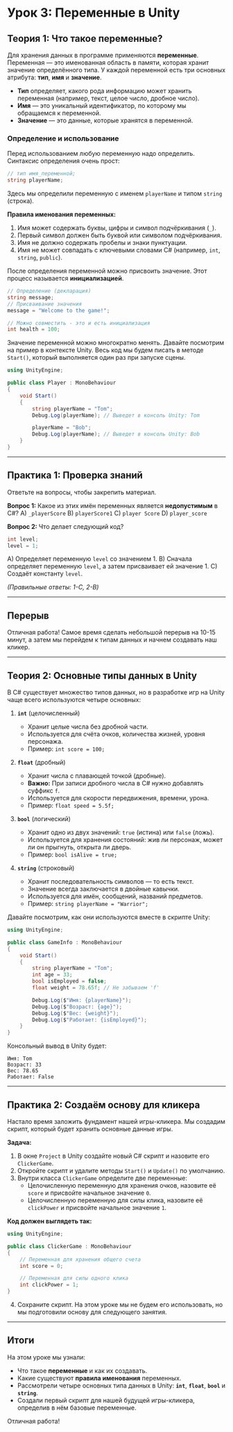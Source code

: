 # Урок 3: Переменные в Unity

## Теория 1: Что такое переменные?

Для хранения данных в программе применяются **переменные**. Переменная — это именованная область в памяти, которая хранит значение определённого типа. У каждой переменной есть три основных атрибута: **тип**, **имя** и **значение**.

- **Тип** определяет, какого рода информацию может хранить переменная (например, текст, целое число, дробное число).
- **Имя** — это уникальный идентификатор, по которому мы обращаемся к переменной.
- **Значение** — это данные, которые хранятся в переменной.

### Определение и использование

Перед использованием любую переменную надо определить. Синтаксис определения очень прост:

```csharp
// тип имя_переменной;
string playerName;
```

Здесь мы определили переменную с именем `playerName` и типом `string` (строка).

**Правила именования переменных:**
1.  Имя может содержать буквы, цифры и символ подчёркивания (`_`).
2.  Первый символ должен быть буквой или символом подчёркивания.
3.  Имя не должно содержать пробелы и знаки пунктуации.
4.  Имя не может совпадать с ключевыми словами C# (например, `int`, `string`, `public`).

После определения переменной можно присвоить значение. Этот процесс называется **инициализацией**.

```csharp
// Определение (декларация)
string message; 
// Присваивание значения
message = "Welcome to the game!"; 

// Можно совместить - это и есть инициализация
int health = 100; 
```

Значение переменной можно многократно менять. Давайте посмотрим на пример в контексте Unity. Весь код мы будем писать в методе `Start()`, который выполняется один раз при запуске сцены.

```csharp
using UnityEngine;

public class Player : MonoBehaviour
{
    void Start()
    {
        string playerName = "Tom";
        Debug.Log(playerName); // Выведет в консоль Unity: Tom

        playerName = "Bob";
        Debug.Log(playerName); // Выведет в консоль Unity: Bob
    }
}
```

---

## Практика 1: Проверка знаний

Ответьте на вопросы, чтобы закрепить материал.

**Вопрос 1:** Какое из этих имён переменных является **недопустимым** в C#?
A) `_playerScore`
B) `playerScore1`
C) `player Score`
D) `player_score`

**Вопрос 2:** Что делает следующий код?
```csharp
int level;
level = 1;
```
A) Определяет переменную `level` со значением 1.
B) Сначала определяет переменную `level`, а затем присваивает ей значение 1.
C) Создаёт константу `level`.

*(Правильные ответы: 1-C, 2-B)*

---

## Перерыв

Отличная работа! Самое время сделать небольшой перерыв на 10-15 минут, а затем мы перейдем к типам данных и начнем создавать наш кликер.

---

## Теория 2: Основные типы данных в Unity

В C# существует множество типов данных, но в разработке игр на Unity чаще всего используются четыре основных:

1.  **`int`** (целочисленный)
    - Хранит целые числа без дробной части.
    - Используется для счёта очков, количества жизней, уровня персонажа.
    - Пример: `int score = 100;`

2.  **`float`** (дробный)
    - Хранит числа с плавающей точкой (дробные).
    - **Важно:** При записи дробного числа в C# нужно добавлять суффикс `f`.
    - Используется для скорости передвижения, времени, урона.
    - Пример: `float speed = 5.5f;`

3.  **`bool`** (логический)
    - Хранит одно из двух значений: `true` (истина) или `false` (ложь).
    - Используется для хранения состояний: жив ли персонаж, может ли он прыгнуть, открыта ли дверь.
    - Пример: `bool isAlive = true;`

4.  **`string`** (строковый)
    - Хранит последовательность символов — то есть текст.
    - Значение всегда заключается в двойные кавычки.
    - Используется для имён, сообщений, названий предметов.
    - Пример: `string playerName = "Warrior";`

Давайте посмотрим, как они используются вместе в скрипте Unity:

```csharp
using UnityEngine;

public class GameInfo : MonoBehaviour
{
    void Start()
    {
        string playerName = "Tom";
        int age = 33;
        bool isEmployed = false;
        float weight = 78.65f; // Не забываем 'f'

        Debug.Log($"Имя: {playerName}");
        Debug.Log($"Возраст: {age}");
        Debug.Log($"Вес: {weight}");
        Debug.Log($"Работает: {isEmployed}");
    }
}
```
Консольный вывод в Unity будет:
```
Имя: Tom
Возраст: 33
Вес: 78.65
Работает: False
```

---

## Практика 2: Создаём основу для кликера

Настало время заложить фундамент нашей игры-кликера. Мы создадим скрипт, который будет хранить основные данные игры.

**Задача:**
1.  В окне `Project` в Unity создайте новый C# скрипт и назовите его `ClickerGame`.
2.  Откройте скрипт и удалите методы `Start()` и `Update()` по умолчанию.
3.  Внутри класса `ClickerGame` определите две переменные:
    - Целочисленную переменную для хранения очков, назовите её `score` и присвойте начальное значение `0`.
    - Целочисленную переменную для силы клика, назовите её `clickPower` и присвойте начальное значение `1`.

**Код должен выглядеть так:**

```csharp
using UnityEngine;

public class ClickerGame : MonoBehaviour
{
    // Переменная для хранения общего счета
    int score = 0;

    // Переменная для силы одного клика
    int clickPower = 1;
}
```
4.  Сохраните скрипт. На этом уроке мы не будем его использовать, но мы подготовили основу для следующего занятия.

---

## Итоги

На этом уроке мы узнали:
- Что такое **переменные** и как их создавать.
- Какие существуют **правила именования** переменных.
- Рассмотрели четыре основных типа данных в Unity: **`int`**, **`float`**, **`bool`** и **`string`**.
- Создали первый скрипт для нашей будущей игры-кликера, определив в нём базовые переменные.

Отличная работа!